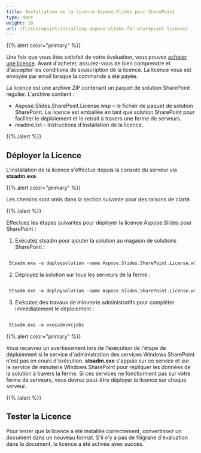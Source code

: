 ```yaml
---
title: Installation de la licence Aspose.Slides pour SharePoint
type: docs
weight: 10
url: /fr/sharepoint/installing-aspose-slides-for-sharepoint-license/
---
```


{{% alert color="primary" %}} 

Une fois que vous êtes satisfait de votre évaluation, vous pouvez [acheter une licence](https://purchase.aspose.com/buy). Avant d'acheter, assurez-vous de bien comprendre et d'accepter les conditions de souscription de la licence. La licence vous est envoyée par email lorsque la commande a été payée.

La licence est une archive ZIP contenant un paquet de solution SharePoint régulier. L'archive contient :

- Aspose.Slides.SharePoint.License.wsp – le fichier de paquet de solution SharePoint. La licence est emballée en tant que solution SharePoint pour faciliter le déploiement et le retrait à travers une ferme de serveurs.
- readme.txt – Instructions d'installation de la licence.

{{% /alert %}} 
## **Déployer la Licence**
L'installation de la licence s'effectue depuis la console du serveur via **stsadm.exe**.

{{% alert color="primary" %}} 

Les chemins sont omis dans la section suivante pour des raisons de clarté.

{{% /alert %}} 

Effectuez les étapes suivantes pour déployer la licence Aspose.Slides pour SharePoint :

1. Exécutez stsadm pour ajouter la solution au magasin de solutions SharePoint : 

``` xml

 Stsadm.exe -o deploysolution -name Aspose.Slides.SharePoint.License.wsp

```

2. Déployez la solution sur tous les serveurs de la ferme : 

``` xml

 Stsadm.exe -o deploysolution -name Aspose.Slides.SharePoint.License.wsp -immediate -force

```

3. Exécutez des travaux de minuterie administratifs pour compléter immédiatement le déploiement : 

``` xml

 Stsadm.exe -o execadmsvcjobs

```

{{% alert color="primary" %}} 

Vous recevrez un avertissement lors de l'exécution de l'étape de déploiement si le service d'administration des services Windows SharePoint n'est pas en cours d'exécution. **stsadm.exe** s'appuie sur ce service et sur le service de minuterie Windows SharePoint pour répliquer les données de la solution à travers la ferme. Si ces services ne fonctionnent pas sur votre ferme de serveurs, vous devrez peut-être déployer la licence sur chaque serveur. 

{{% /alert %}} 
## **Tester la Licence**
Pour tester que la licence a été installée correctement, convertissez un document dans un nouveau format. S'il n'y a pas de filigrane d'évaluation dans le document, la licence a été activée avec succès. 